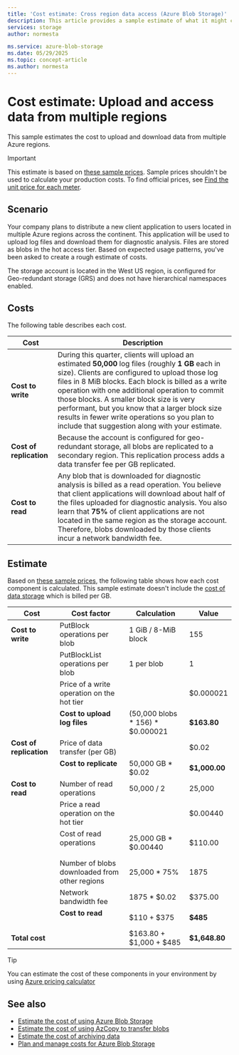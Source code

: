 ```yaml
---
title: 'Cost estimate: Cross region data access (Azure Blob Storage)' 
description: This article provides a sample estimate of what it might cost to ingest and access data in Azure Blob Storage from multiple Azure regions. 
services: storage
author: normesta

ms.service: azure-blob-storage
ms.date: 05/29/2025
ms.topic: concept-article
ms.author: normesta
---
```


# Cost estimate: Upload and access data from multiple regions 

This sample estimates the cost to upload and download data from multiple Azure regions.

> [!IMPORTANT]
> This estimate is based on [these sample prices](blob-storage-estimate-costs.md#sample-prices). Sample prices shouldn't be used to calculate your production costs. To find official prices, see [Find the unit price for each meter](../common/storage-plan-manage-costs.md#find-the-unit-price-for-each-meter).

## Scenario

Your company plans to distribute a new client application to users located in multiple Azure regions across the continent. This application will be used to upload log files and download them for diagnostic analysis. Files are stored as blobs in the hot access tier. Based on expected usage patterns, you've been asked to create a rough estimate of costs.

The storage account is located in the West US region, is configured for Geo-redundant storage (GRS) and does not have hierarchical namespaces enabled. 

## Costs

The following table describes each cost.

| Cost | Description |
|----|----|
| **Cost to write** | During this quarter, clients will upload an estimated **50,000** log files (roughly **1 GB** each in size). Clients are configured to upload those log files in 8 MiB blocks. Each block  is billed as a write operation with one additional operation to commit those blocks. A smaller block size is very performant, but you know that a larger block size results in fewer write operations so you plan to include that suggestion along with your estimate. |
| **Cost of replication** | Because the account is configured for geo-redundant storage, all blobs are replicated to a secondary region. This replication process adds a data transfer fee per GB replicated.|
| **Cost to read** | Any blob that is downloaded for diagnostic analysis is billed as a read operation. You believe that client applications will download about half of the files uploaded for diagnostic analysis. You also learn that **75%** of client applications are not located in the same region as the storage account. Therefore, blobs downloaded by those clients incur a network bandwidth fee. |

## Estimate

Based on [these sample prices](blob-storage-estimate-costs.md#sample-prices), the following table shows how each cost component is calculated. This sample estimate doesn't include the [cost of data storage](blob-storage-estimate-costs.md#the-cost-to-store-data) which is billed per GB.

| Cost                    | Cost factor                                   | Calculation                      | Value         |
|-------------------------|-----------------------------------------------|----------------------------------|---------------|
| **Cost to write**       | PutBlock operations per blob                  | 1 GiB / 8-MiB block              | 155           |
|                         | PutBlockList operations per blob              | 1 per blob                       | 1             |
|                         | Price of a write operation on the hot tier    |                                  | $0.000021     |
|                         | **Cost to upload log files**<br></br>         | (50,000 blobs * 156) * $0.000021 | **$163.80**   |
| **Cost of replication** | Price of data transfer (per GB)               |                                  | $0.02         |
|                         | **Cost to replicate**<br><br>                 | 50,000 GB * $0.02                | **$1,000.00** |
| **Cost to read**        | Number of read operations                     | 50,000 / 2                       | 25,000        |
|                         | Price a read operation on the hot tier        |                                  | $0.00440      |
|                         | Cost of read operations<br></br>              | 25,000 GB * $0.00440             | $110.00       |
|                         | Number of blobs downloaded from other regions | 25,000 * 75%                     | 1875          |
|                         | Network bandwidth fee                         | 1875 * $0.02                     | $375.00       |
|                         | **Cost to read**<br><br>                      | $110 + $375                      | **$485**      |
| **Total cost**          |                                               | $163.80 + $1,000 + $485          | **$1,648.80** |

> [!TIP]
> You can estimate the cost of these components in your environment by using [Azure pricing calculator](https://azure.microsoft.com/pricing/calculator/) 

## See also

- [Estimate the cost of using Azure Blob Storage](blob-storage-estimate-costs.md)
- [Estimate the cost of using AzCopy to transfer blobs](azcopy-cost-estimation.md)
- [Estimate the cost of archiving data](archive-cost-estimation.md)
- [Plan and manage costs for Azure Blob Storage](../common/storage-plan-manage-costs.md)
